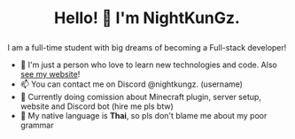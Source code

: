 # <p align="center"> Hello! 👋 I'm NightKunGz. </p>

I am a full-time student with big dreams of becoming a Full-stack developer!

- 📌 I'm just a person who love to learn new technologies and code. Also [see my website](https://nightkungz.me/)!
- 📫 You can contact me on Discord @nightkungz. (username)
- 💸 Currently doing comission about Minecraft plugin, server setup, website and Discord bot (hire me pls btw)
- 🥹 My native language is **Thai**, so pls don't blame me about my poor grammar
